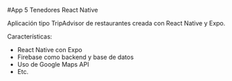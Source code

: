 #App 5 Tenedores React Native

Aplicación tipo TripAdvisor de restaurantes creada con React Native y Expo.

Características:
- React Native con Expo
- Firebase como backend y base de datos
- Uso de Google Maps API
- Etc.
